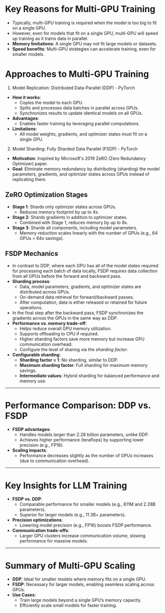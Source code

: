 # Key Reasons for Multi-GPU Training
- Typically, multi-GPU training is required when the model is too big to fit on a single GPU.
- However, even for models that fit on a single GPU, multi-GPU will speed up training as it trains data in parallel.
- **Memory limitations**: A single GPU may not fit large models or datasets.
- **Speed benefits**: Multi-GPU strategies can accelerate training, even for smaller models.

# Approaches to Multi-GPU Training

1. Model Replication: Distributed Data-Parallel (DDP) - PyTorch
- **How it works**:
  - Copies the model to each GPU.
  - Splits and processes data batches in parallel across GPUs.
  - Synchronizes results to update identical models on all GPUs.
- **Advantages**:
  - Enables faster training by leveraging parallel computations.
- **Limitations**:
  - All model weights, gradients, and optimizer states must fit on a single GPU.

2. Model Sharding: Fully Sharded Data Parallel (FSDP) - PyTorch
- **Motivation**: Inspired by Microsoft's 2019 ZeRO (Zero Redundancy Optimizer) paper.
- **Goal**: Eliminate memory redundancy by distributing (sharding) the model parameters, gradients, and optimizer states across GPUs instead of replicating them.

## ZeRO Optimization Stages
- **Stage 1**: Shards only optimizer states across GPUs.
  - Reduces memory footprint by up to 4x.
- **Stage 2**: Shards gradients in addition to optimizer states.
  - Combined with Stage 1, reduces memory by up to 8x.
- **Stage 3**: Shards all components, including model parameters.
  - Memory reduction scales linearly with the number of GPUs (e.g., 64 GPUs = 64x savings).

## FSDP Mechanics
- In contrast to DDP, where each GPU has all of the model states required for processing each batch of data locally, FSDP requires data collection from all GPUs before the forward and backward pass.
- **Sharding process**:
  - Data, model parameters, gradients, and optimizer states are distributed across GPUs.
  - On-demand data retrieval for forward/backward passes.
  - After computation, data is either released or retained for future operations.
- In the final step after the backward pass, FSDP synchronizes the gradients across the GPUs in the same way as DDP.
- **Performance vs. memory trade-off**:
  - Helps reduce overall GPU memory utilization.
  - Supports offloading to CPU if required.
  - Higher sharding factors save more memory but increase GPU communication overhead.
  - Configure the level of sharing via the *sharding factor*.
- **Configurable sharding**:
  - **Sharding factor = 1**: No sharding, similar to DDP.
  - **Maximum sharding factor**: Full sharding for maximum memory savings.
  - **Intermediate values**: Hybrid sharding for balanced performance and memory use.

---

# Performance Comparison: DDP vs. FSDP
- **FSDP advantages**:
  - Handles models larger than 2.28 billion parameters, unlike DDP.
  - Achieves higher performance (teraflops) by supporting lower precision (e.g., FP16).
- **Scaling impacts**:
  - Performance decreases slightly as the number of GPUs increases (due to communication overhead).

---

# Key Insights for LLM Training
- **FSDP vs. DDP**:
  - Comparable performance for smaller models (e.g., 611M and 2.28B parameters).
  - Superior for larger models (e.g., 11.3B+ parameters).
- **Precision optimizations**:
  - Lowering model precision (e.g., FP16) boosts FSDP performance.
- **Communication trade-offs**:
  - Larger GPU clusters increase communication volume, slowing performance for massive models.

---

# Summary of Multi-GPU Scaling
- **DDP**: Ideal for smaller models where memory fits on a single GPU.
- **FSDP**: Necessary for larger models, enabling seamless scaling across GPUs.
- **Use Cases**:
  - Train large models beyond a single GPU’s memory capacity.
  - Efficiently scale small models for faster training.
